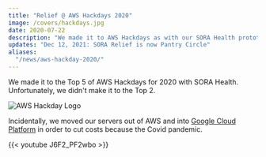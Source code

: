 ```yaml
---
title: "Relief @ AWS Hackdays 2020"
image: /covers/hackdays.jpg
date: 2020-07-22
description: "We made it to AWS Hackdays as with our SORA Health prototype"
updates: "Dec 12, 2021: SORA Relief is now Pantry Circle"
aliases:
  "/news/aws-hackday-2020/"
---
```


We made it to the Top 5 of AWS Hackdays for 2020 with SORA Health. Unfortunately, we didn't make it to the Top 2.

![AWS Hackday Logo](https://sorasystem.sirv.com/logos/hackday.jpg)

Incidentally, we moved our servers out of AWS and into [Google Cloud Platform](https://cloud.google.com) in order to cut costs because the Covid pandemic. 


{{< youtube J6F2_PF2wbo >}}
